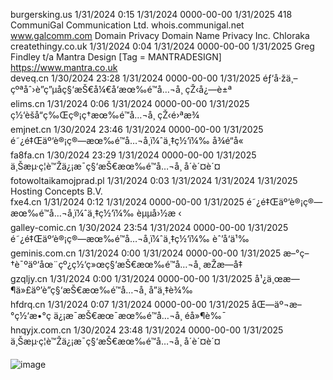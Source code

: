 burgersking.us	1/31/2024 0:15	1/31/2024	0000-00-00	1/31/2025	418	CommuniGal Communication Ltd.	whois.communigal.net	www.galcomm.com	Domain Privacy	Domain Name Privacy Inc.		Chloraka
createthingy.co.uk	1/31/2024 0:04	1/31/2024	0000-00-00	1/31/2025		Greg Findley t/a Mantra Design [Tag = MANTRADESIGN]		https://www.mantra.co.uk				
deveq.cn	1/30/2024 23:28	1/31/2024	0000-00-00	1/31/2025		éƒ‘å·žä¸–çºªåˆ›è”ç”µå­ç§‘æŠ€å¼€å‘æœ‰é™å…¬å¸			çŽ‹å¿—è±ª			
elims.cn	1/31/2024 0:06	1/31/2024	0000-00-00	1/31/2025		ç½‘èšå“ç‰Œç®¡ç†æœ‰é™å…¬å¸			çŽ‹é›ªæ¾			
emjnet.cn	1/30/2024 23:46	1/31/2024	0000-00-00	1/31/2025		é˜¿é‡Œäº‘è®¡ç®—æœ‰é™å…¬å¸ï¼ˆä¸‡ç½‘ï¼‰			å¾é“­å«			
fa8fa.cn	1/30/2024 23:29	1/31/2024	0000-00-00	1/31/2025		ä¸Šæµ·ç¦è™Žä¿¡æ¯ç§‘æŠ€æœ‰é™å…¬å¸			å´è´¤è´¤			
fotowoltaikamojprad.pl	1/31/2024 0:03	1/31/2024	1/31/2024	1/31/2025		Hosting Concepts B.V.						
fxe4.cn	1/31/2024 0:12	1/31/2024	0000-00-00	1/31/2025		é˜¿é‡Œäº‘è®¡ç®—æœ‰é™å…¬å¸ï¼ˆä¸‡ç½‘ï¼‰			èµµå›½æ ‹			
galley-comic.cn	1/30/2024 23:54	1/31/2024	0000-00-00	1/31/2025		é˜¿é‡Œäº‘è®¡ç®—æœ‰é™å…¬å¸ï¼ˆä¸‡ç½‘ï¼‰			èˆ’å‘ä¹‰			
geminis.com.cn	1/31/2024 0:00	1/31/2024	0000-00-00	1/31/2025		æ–°ç–†è¯ºäº‘åœ¨çº¿ç½‘ç»œç§‘æŠ€æœ‰é™å…¬å¸			æŽæ—­å‡			
gzqljy.cn	1/31/2024 0:00	1/31/2024	0000-00-00	1/31/2025		å¹¿ä¸œæ—¶ä»£äº’è”ç§‘æŠ€æœ‰é™å…¬å¸			å”ä¸‡è¾‰			
hfdrq.cn	1/31/2024 0:07	1/31/2024	0000-00-00	1/31/2025		åŒ—äº¬æ–°ç½‘æ•°ç ä¿¡æ¯æŠ€æœ¯æœ‰é™å…¬å¸			é­å»¶è‰¯			
hnqyjx.com.cn	1/30/2024 23:48	1/31/2024	0000-00-00	1/31/2025		ä¸Šæµ·ç¦è™Žä¿¡æ¯ç§‘æŠ€æœ‰é™å…¬å¸			å´è´¤è´¤			
				
![image](https://github.com/whoisdatacenter/Newly_Registered_Domains_API/assets/157474836/4d4833fd-5048-4ff1-86bb-8e34fb4fa778)
